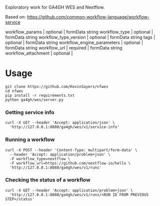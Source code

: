 
Exploratory work for GA4GH WES and Nextflow.

Based on: https://github.com/common-workflow-language/workflow-service


workflow_params | optional | 	formData 	string
workflow_type 	| optional |	formData 	string
workflow_type_version | optional |			formData 	string
tags | optional |			formData 	string
workflow_engine_parameters | optional |			formData 	string
workflow_url | required |			formData 	string
workflow_attachment | optional |

# Usage

```shell script
git clone https://github.com/KevinSayers/nfwes
cd nfwes
pip install -r requirements.txt
python ga4gh/wes/server.py
```

### Getting service info
```shell script
curl -X GET --header 'Accept: application/json' \
  'http://127.0.0.1:8080/ga4gh/wes/v1/service-info'
```

### Running a workflow
```shell script
curl -X POST --header 'Content-Type: multipart/form-data' \
  --header 'Accept: application/problem+json' \
  -F workflow_type=nextflow \
  -F workflow_url=https://github.com/nextflow-io/hello \
  'http://127.0.0.1:8080/ga4gh/wes/v1/runs'
```

### Checking the status of a workflow
```shell script
curl -X GET --header 'Accept: application/problem+json' \
  'http://127.0.0.1:8080/ga4gh/wes/v1/runs/<RUN ID FROM PREVIOUS STEP>/status'
```